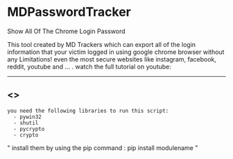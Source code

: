 # MDPasswordTracker
Show All Of The Chrome Login Password

This tool created by MD Trackers which can export all of the login information 
that your victim logged in using google chrome browser without any Limitations!
even the most secure websites like instagram, facebook, reddit, youtube and ... .
watch the full tutorial on youtube:

-----------------
<<attention : dont use this tool in illegal way>>
------------------

``` batch
you need the following libraries to run this script:
  - pywin32
  - shutil
  - pycrypto
  - crypto
 ```
" install them by using the pip command : pip install modulename "
